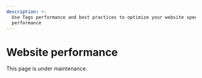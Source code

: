 ```yaml
---
description: >-
  Use Tags performance and best practices to optimize your website speed
  performance
---
```


# Website performance

This page is under maintenance.
